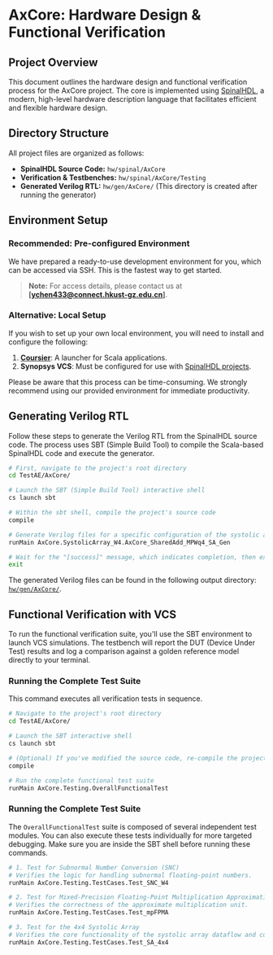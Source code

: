 # AxCore: Hardware Design & Functional Verification


## Project Overview
This document outlines the hardware design and functional verification process for the AxCore project. The core is implemented using [SpinalHDL](https://spinalhdl.github.io/SpinalDoc-RTD/master/index.html), a modern, high-level hardware description language that facilitates efficient and flexible hardware design.



## Directory Structure
All project files are organized as follows:

* **SpinalHDL Source Code:** `hw/spinal/AxCore`
* **Verification & Testbenches:** `hw/spinal/AxCore/Testing`
* **Generated Verilog RTL:** `hw/gen/AxCore/` (This directory is created after running the generator)



## Environment Setup
### Recommended: Pre-configured Environment

We have prepared a ready-to-use development environment for you, which can be accessed via SSH. This is the fastest way to get started.

> **Note:** For access details, please contact us at **[ychen433@connect.hkust-gz.edu.cn]**.

### Alternative: Local Setup

If you wish to set up your own local environment, you will need to install and configure the following:

1.  **[Coursier](https://github.com/coursier/launchers/)**: A launcher for Scala applications.
2.  **Synopsys VCS**: Must be configured for use with [SpinalHDL projects](https://spinalhdl.github.io/SpinalDoc-RTD/master/SpinalHDL/Simulation/install/VCS.html).

Please be aware that this process can be time-consuming. We strongly recommend using our provided environment for immediate productivity.



## Generating Verilog RTL

Follow these steps to generate the Verilog RTL from the SpinalHDL source code. The process uses SBT (Simple Build Tool) to compile the Scala-based SpinalHDL code and execute the generator.

```bash
# First, navigate to the project's root directory
cd TestAE/AxCore/

# Launch the SBT (Simple Build Tool) interactive shell
cs launch sbt

# Within the sbt shell, compile the project's source code
compile

# Generate Verilog files for a specific configuration of the systolic array
runMain AxCore.SystolicArray_W4.AxCore_SharedAdd_MPWq4_SA_Gen

# Wait for the "[success]" message, which indicates completion, then exit the sbt shell
exit
```
The generated Verilog files can be found in the following output directory:
[`hw/gen/AxCore/`](.hw/gen/AxCore/).



## Functional Verification with VCS

To run the functional verification suite, you'll use the SBT environment to launch VCS simulations. The testbench will report the DUT (Device Under Test) results and log a comparison against a golden reference model directly to your terminal.

### Running the Complete Test Suite
This command executes all verification tests in sequence.

```bash
# Navigate to the project's root directory
cd TestAE/AxCore/

# Launch the SBT interactive shell
cs launch sbt

# (Optional) If you've modified the source code, re-compile the project first
compile

# Run the complete functional test suite
runMain AxCore.Testing.OverallFunctionalTest
```

### Running the Complete Test Suite
The `OverallFunctionalTest` suite is composed of several independent test modules. You can also execute these tests individually for more targeted debugging. Make sure you are inside the SBT shell before running these commands.

```bash
# 1. Test for Subnormal Number Conversion (SNC)
# Verifies the logic for handling subnormal floating-point numbers.
runMain AxCore.Testing.TestCases.Test_SNC_W4

# 2. Test for Mixed-Precision Floating-Point Multiplication Approximation (mpFPMA)
# Verifies the correctness of the approximate multiplication unit.
runMain AxCore.Testing.TestCases.Test_mpFPMA

# 3. Test for the 4x4 Systolic Array
# Verifies the core functionality of the systolic array dataflow and computation.
runMain AxCore.Testing.TestCases.Test_SA_4x4
```
